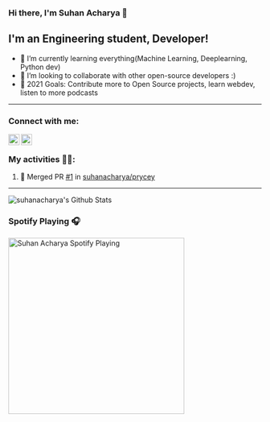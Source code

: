 ### Hi there, I'm Suhan Acharya 👋

## I'm an Engineering student, Developer!

- 🌱 I’m currently learning everything(Machine Learning, Deeplearning, Python dev)
- 👯 I’m looking to collaborate with other open-source developers :)
- 🥅 2021 Goals: Contribute more to Open Source projects, learn webdev, listen to more podcasts
---

### Connect with me:

[<img align="left" alt="suhanacharya | Twitter" width="22px" src="https://cdn2.iconfinder.com/data/icons/social-media-2285/512/1_Twitter_colored_svg-512.png" />][twitter]
[<img align="left" alt="suhanacharya | LinkedIn" width="22px" src="https://cdn2.iconfinder.com/data/icons/social-media-2285/512/1_Linkedin_unofficial_colored_svg-512.png" />][linkedin]

<br />

### My activities 🏃‍♂️:

<!--START_SECTION:activity-->
1. 🎉 Merged PR [#1](https://github.com/suhanacharya/prycey/pull/1) in [suhanacharya/prycey](https://github.com/suhanacharya/prycey)
<!--END_SECTION:activity-->


---

<img align="left" alt="suhanacharya's Github Stats" src="https://github-readme-stats.vercel.app/api?username=suhanacharya&show_icons=true&hide_border=true">

<br />

### Spotify Playing 🎧
[<img src="https://github-readme-spotify.suhanacharya.vercel.app/api/spotify" alt="Suhan Acharya Spotify Playing" width="350" />](https://open.spotify.com/user/31p2tfeujuy3hgxgvrjjvixgkm7m)


[twitter]: https://twitter.com/suhanacharya
[linkedin]: https://linkedin.com/in/suhanacharya
